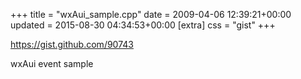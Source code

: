 +++
title = "wxAui_sample.cpp"
date = 2009-04-06 12:39:21+00:00
updated = 2015-08-30 04:34:53+00:00
[extra]
css = "gist"
+++

<https://gist.github.com/90743>

wxAui event sample

